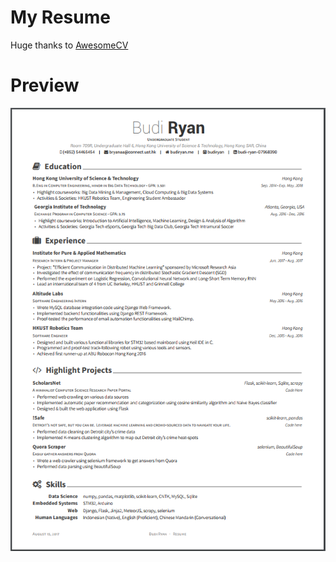 # My Resume
Huge thanks to <a href="https://github.com/posquit0/Awesome-CV">AwesomeCV</a>
# Preview
<img src="resume-preview.png" style="border-bottom: 2px"/>
